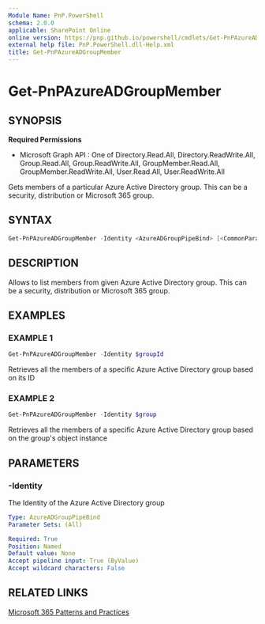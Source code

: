 ```yaml
---
Module Name: PnP.PowerShell
schema: 2.0.0
applicable: SharePoint Online
online version: https://pnp.github.io/powershell/cmdlets/Get-PnPAzureADGroupMember.html
external help file: PnP.PowerShell.dll-Help.xml
title: Get-PnPAzureADGroupMember
---
```

  
# Get-PnPAzureADGroupMember

## SYNOPSIS

**Required Permissions**

  * Microsoft Graph API : One of Directory.Read.All, Directory.ReadWrite.All, Group.Read.All, Group.ReadWrite.All, GroupMember.Read.All, GroupMember.ReadWrite.All, User.Read.All, User.ReadWrite.All

Gets members of a particular Azure Active Directory group. This can be a security, distribution or Microsoft 365 group.

## SYNTAX

```powershell
Get-PnPAzureADGroupMember -Identity <AzureADGroupPipeBind> [<CommonParameters>]
```

## DESCRIPTION

Allows to list members from given Azure Active Directory group. This can be a security, distribution or Microsoft 365 group.

## EXAMPLES

### EXAMPLE 1
```powershell
Get-PnPAzureADGroupMember -Identity $groupId
```

Retrieves all the members of a specific Azure Active Directory group based on its ID

### EXAMPLE 2
```powershell
Get-PnPAzureADGroupMember -Identity $group
```

Retrieves all the members of a specific Azure Active Directory group based on the group's object instance

## PARAMETERS

### -Identity
The Identity of the Azure Active Directory group

```yaml
Type: AzureADGroupPipeBind
Parameter Sets: (All)

Required: True
Position: Named
Default value: None
Accept pipeline input: True (ByValue)
Accept wildcard characters: False
```

## RELATED LINKS

[Microsoft 365 Patterns and Practices](https://aka.ms/m365pnp)